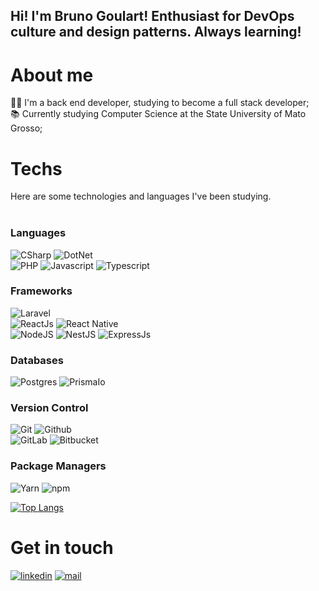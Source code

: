 ## Hi! I'm Bruno Goulart! Enthusiast for DevOps culture and design patterns. Always learning!

# About me
👨‍💻 I'm a back end developer, studying to become a full stack developer; <br>
📚 Currently studying Computer Science at the State University of Mato Grosso; <br>

# Techs

Here are some technologies and languages I've been studying. <br> <br>

### Languages
![CSharp](https://img.shields.io/badge/C%23-239120?style=for-the-badge&logo=csharp&logoColor=white) ![DotNet](https://img.shields.io/badge/.NET-512BD4?style=for-the-badge&logo=.net&logoColor=white) <br>
![PHP](https://img.shields.io/badge/PHP-blue?style=for-the-badge) ![Javascript](https://img.shields.io/badge/Javascript-ED8B00?style=for-the-badge&logo=javascript&logoColor=white)  ![Typescript](https://img.shields.io/badge/TypeScript-3178C6?logo=TypeScript&logoColor=FFF&style=for-the-badge) <br>

### Frameworks
![Laravel](https://img.shields.io/badge/LARAVEL-orange?style=for-the-badge) <br>
![ReactJs](https://img.shields.io/badge/React-20232A?style=for-the-badge&logo=react&logoColor=61DAFB) ![React Native](https://img.shields.io/badge/React_Native-61DAFB?style=for-the-badge&logo=react-native&logoColor=black) <br>
![NodeJS](https://img.shields.io/badge/Node.js-43853D?style=for-the-badge&logo=node.js&logoColor=white) ![NestJS](https://img.shields.io/badge/nestjs-%23E0234E.svg?style=for-the-badge&logo=nestjs&logoColor=white) ![ExpressJs](https://img.shields.io/badge/Express.js-000000?style=for-the-badge&logo=express&logoColor=white) <br>

### Databases
![Postgres](https://img.shields.io/badge/postgres-%23316192.svg?style=for-the-badge&logo=postgresql&logoColor=white) ![PrismaIo](https://img.shields.io/badge/Prisma-3982CE?style=for-the-badge&logo=Prisma&logoColor=white) <br>

### Version Control
![Git](https://img.shields.io/badge/git%20-%23F05033.svg?&style=for-the-badge&logo=git&logoColor=white)  ![Github](https://img.shields.io/badge/github%20-%23121011.svg?style=for-the-badge&logo=github&logoColor=white) <br>
![GitLab](https://img.shields.io/badge/GitLab-FCA121?style=for-the-badge&logo=gitlab&logoColor=white) ![Bitbucket](https://img.shields.io/badge/Bitbucket-0052CC?style=for-the-badge&logo=bitbucket&logoColor=white) <br>

### Package Managers
![Yarn](https://img.shields.io/badge/Yarn-2C8EBB?style=for-the-badge&logo=yarn&logoColor=white) ![npm](https://img.shields.io/badge/npm-CB3837?style=for-the-badge&logo=npm&logoColor=white) <br>

[![Top Langs](https://github-readme-stats.vercel.app/api/top-langs/?username=BrunoGoulartDE)](https://github.com/anuraghazra/github-readme-stats)
 <br>

# Get in touch
[![linkedin](https://img.shields.io/badge/LinkedIn-0077B5?style=for-the-badge&logo=linkedin&logoColor=white)](https://www.linkedin.com/in/brunogoulartdev/) [![mail](https://img.shields.io/badge/Gmail-D14836?style=for-the-badge&logo=gmail&logoColor=white)](mailto:bruno.goulart1414@gmail.com)

<!---
BrunoGoulartDE/BrunoGoulartDE is a ✨ special ✨ repository because its `README.md` (this file) appears on your GitHub profile.
You can click the Preview link to take a look at your changes.
--->
